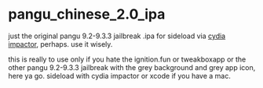 # pangu_chinese_2.0_ipa
just the original pangu 9.2-9.3.3 jailbreak .ipa for sideload via <a href="http://cydiaimpactor">cydia impactor</a>, perhaps. use it wisely.

this is really to use only if you hate the ignition.fun or tweakboxapp or the other pangu 9.2-9.3.3 jailbreak with the grey background and grey app icon, here ya go. sideload with cydia impactor or xcode if you have a mac.
